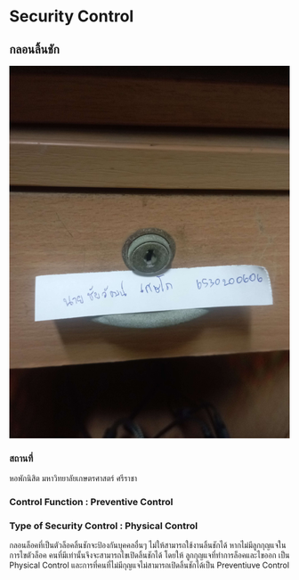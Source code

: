 # Security Control
## กลอนลิ้นชัก
![alt text](img/Security-Control.jpg)

### สถานที่
  หอพักนิสิต มหาวิทยาลัยเกษตรศาสตร์ ศรีราชา
### Control Function : Preventive Control
### Type of Security Control : Physical Control
  กลอนล็อคที่เป็นตัวล็อคลิ้นชักจะป้องกันบุคคลอื่นๆ ไม่ให้สามารถใช้งานลิ้นชักได้ หากไม่มีลูกกุญแจในการไขตัวล็อค คนที่มีเท่านั้นจึงจะสามารถไขเปิดลิ้นชักได้
โดยให้ ลูกกุญแจที่ทำการล็อคและไขออก เป็น Physical Control และการที่คนที่ไม่มีกุญแจไม่สามารถเปิดลิ้นชักได้เป็น Preventiuve Control
